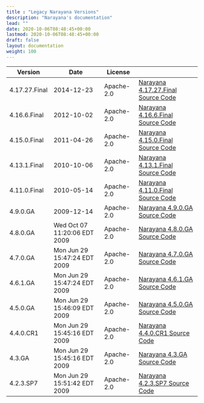 ```yaml
---
title : "Legacy Narayana Versions"
description: "Narayana's documentation"
lead: ""
date: 2020-10-06T08:48:45+00:00
lastmod: 2020-10-06T08:48:45+00:00
draft: false
layout: documentation
weight: 100
---  
```


| Version | Date | License |  |
| ----------- | ----------- | ----------------- | ------------------------------------- |
| 4.17.27.Final | 2014-12-23 | Apache-2.0 | [ Narayana 4.17.27.Final Source Code](https://www.jboss.org/jbosstm/downloads/4.17.27.Final/src/jbossts-full-4.17.27.Final-src.zip) 
| 4.16.6.Final | 2012-10-02 | Apache-2.0 | [ Narayana 4.16.6.Final Source Code](https://www.jboss.org/jbosstm/downloads/4.16.6.Final/src/jbossts-full-4.16.6.Final-src.zip) 
| 4.15.0.Final | 2011-04-26 | Apache-2.0 | [ Narayana 4.15.0.Final Source Code](https://www.jboss.org/jbosstm/downloads/4.15.0.Final/src/jbossts-full-4.15.0.Final-src.zip) 
| 4.13.1.Final | 2010-10-06 | Apache-2.0 | [ Narayana 4.13.1.Final Source Code](https://www.jboss.org/jbosstm/downloads/4.13.1.Final/src/jbossts-full-4.13.1.Final-src.zip) 
| 4.11.0.Final | 2010-05-14 | Apache-2.0 | [ Narayana 4.11.0.Final Source Code](https://www.jboss.org/jbosstm/downloads/4.11.0.Final/src/jbossts-full-4.11.0.Final-src.zip) 
| 4.9.0.GA | 2009-12-14 | Apache-2.0 | [ Narayana 4.9.0.GA Source Code](https://www.jboss.org/jbosstm/downloads/4.9.0.GA/src/jbossts-full-4.9.0.GA-src.zip) 
| 4.8.0.GA | Wed Oct 07 11:20:06 EDT 2009 | Apache-2.0 | [ Narayana 4.8.0.GA Source Code](https://www.jboss.org/jbosstm/downloads/4.8.0.GA/src/jbossts-full-4.8.0.GA-src.zip) 
| 4.7.0.GA | Mon Jun 29 15:47:24 EDT 2009 | Apache-2.0 | [ Narayana 4.7.0.GA Source  Code](https://www.jboss.org/jbosstm/downloads/4.7.0.GA/src/jbossts-full-4.7.0.GA-src.zip) 
| 4.6.1.GA | Mon Jun 29 15:47:24 EDT 2009 | Apache-2.0 | [ Narayana 4.6.1.GA Source Code](https://www.jboss.org/jbosstm/downloads/4.6.1.GA/src/jbossts-full-4.6.1.GA-src.zip) 
| 4.5.0.GA | Mon Jun 29 15:46:09 EDT 2009 | Apache-2.0 | [ Narayana 4.5.0.GA Source Code](https://www.jboss.org/jbosstm/downloads/4.5.0.GA/src/jbossts-full-4.5.0.GA-src.zip) 
| 4.4.0.CR1 | Mon Jun 29 15:45:16 EDT 2009 | Apache-2.0 | [ Narayana 4.4.0.CR1 Source Code](https://www.jboss.org/jbosstm/downloads/4.4.0.CR1/src/jbossts-full-4.4.0.CR1-src.zip) 
| 4.3.GA | Mon Jun 29 15:45:16 EDT 2009 | Apache-2.0 | [ Narayana 4.3.GA Source Code](https://www.jboss.org/jbosstm/downloads/4.3.GA/src/jbossts-full-4.3.GA-src.zip) 
| 4.2.3.SP7 | Mon Jun 29 15:51:42 EDT 2009 | Apache-2.0 | [ Narayana 4.2.3.SP7 Source Code](https://www.jboss.org/jbosstm/downloads/4.2.3.SP7/src/jbossts-full-4.2.3.SP7-src.zip)
